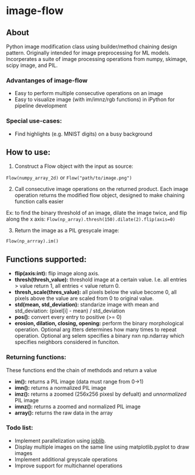 # image-flow
## About
Python image modification class using builder/method chaining design pattern. Originally intended for image preprocessing for ML models. Incorperates a suite of image processing operations from numpy, skimage, scipy image, and PIL.

### Advantanges of image-flow
 - Easy to perform multiple consecutive operations on an image
 - Easy to visualize image (with im/imnz/rgb functions) in iPython for pipeline development
 
### Special use-cases:
 - Find highlights (e.g. MNIST digits) on a busy background
 
## How to use:
1. Construct a Flow object with the input as source:

```Flow(numpy_array_2d)``` or ```Flow("path/to/image.png")```

2. Call consecutive image operations on the returned product. Each image operation returns the modified flow object, designed to make chaining function calls easier

Ex: to find the binary threshold of an image, dilate the image twice, and flip along the x axis: 
```Flow(np_array).thresh(150).dilate(2).flip(axis=0)```

3. Return the image as a PIL gresycale image:

```Flow(np_arrray).im()```

## Functions supported: 
* **flip(axis:int):** flip image along axis.
* **thresh(thresh_value):** threshold image at a certain value. I.e. all entries > value return 1, all entries < value return 0.
* **thresh_scale(thres_value):** all pixels below the value become 0, all pixels above the value are scaled from 0 to original value.
* **std(mean, std_deviation):** standarize image with mean and std_deviation: (pixel[i] - mean) / std_deviation
* **pos():** convert every entry to positive (>= 0)
* **erosion, dilation, closing, opening:** perform the binary morphological operation. Optional arg itters determines how many times to repeat operation. Optional arg selem specifies a binary nxn np.ndarray which specifies neighbors considered in funciton.

### Returning functions:
These functions end the chain of methdods and return a value
* **im():** returns a PIL image (data must range from 0->1)
* **imn():** returns a normalized PIL image
* **imz():** returns a zoomed (256x256 pixesl by defualt) and *unnormalized* PIL image
* **imnz():** returns a zoomed and normalized PIL image
* **array():** returns the raw data in the array

### Todo list:
 - Implement parallelization using [joblib](https://joblib.readthedocs.io/en/latest/parallel.html).
 - Display multiple images on the same line using matplotlib.pyplot to draw images
 - Implement additional greyscale operations
 - Improve support for multichannel operations
 

